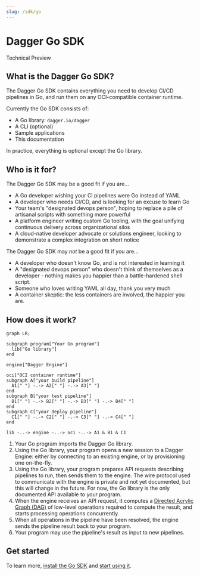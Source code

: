 ```yaml
---
slug: /sdk/go
---
```


# Dagger Go SDK

<div class="status-badge">Technical Preview</div>

## What is the Dagger Go SDK?

The Dagger Go SDK contains everything you need to develop CI/CD pipelines in Go, and run them on any OCI-compatible container runtime.

Currently the Go SDK consists of:

* A Go library: `dagger.io/dagger`
* A CLI (optional)
* Sample applications
* This documentation

In practice, everything is optional except the Go library.

## Who is it for?

The Dagger Go SDK may be a good fit if you are...

* A Go developer wishing your CI pipelines were Go instead of YAML
* A developer who needs CI/CD, and is looking for an excuse to learn Go
* Your team's "designated devops person", hoping to replace a pile of artisanal scripts with something more powerful
* A platform engineer writing custom Go tooling, with the goal unifying continuous delivery across organizational silos
* A cloud-native developer advocate or solutions engineer, looking to demonstrate a complex integration on short notice

The Dagger Go SDK may *not* be a good fit if you are...

* A developer who doesn't know Go, and is not interested in learning it
* A "designated devops person" who doesn't think of themselves as a developer - nothing makes you happier than a battle-hardened shell script.
* Someone who loves writing YAML all day, thank you very much
* A container skeptic: the less containers are involved, the happier you are.

## How does it work?

```mermaid
graph LR;

subgraph program["Your Go program"]
  lib["Go library"]
end

engine["Dagger Engine"]

oci["OCI container runtime"]
subgraph A["your build pipeline"]
  A1[" "] -.-> A2[" "] -.-> A3[" "]
end
subgraph B["your test pipeline"]
  B1[" "] -.-> B2[" "] -.-> B3[" "] -.-> B4[" "]
end
subgraph C["your deploy pipeline"]
  C1[" "] -.-> C2[" "] -.-> C3[" "] -.-> C4[" "]
end

lib -..-> engine -..-> oci -..-> A1 & B1 & C1
```

1. Your Go program imports the Dagger Go library.
2. Using the Go library, your program opens a new session to a Dagger Engine: either by connecting to an existing engine, or by provisioning one on-the-fly.
3. Using the Go library, your program prepares API requests describing pipelines to run, then sends them to the engine. The wire protocol used to communicate with the engine is private and not yet documented, but this will change in the future. For now, the Go library is the only documented API available to your program.
4. When the engine receives an API request, it computes a [Directed Acrylic Graph (DAG)](https://en.wikipedia.org/wiki/Directed_acyclic_graph) of low-level operations required to compute the result, and starts processing operations concurrently.
5. When all operations in the pipeline have been resolved, the engine sends the pipeline result back to your program.
6. Your program may use the pipeline's result as input to new pipelines.

## Get started

To learn more, [install the Go SDK](./371491-install.md) and [start using it](./959738-get-started.md).
